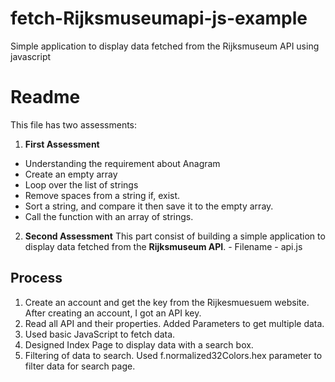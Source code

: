 # fetch-Rijksmuseumapi-js-example
Simple application to display data fetched from the Rijksmuseum API using javascript


# Readme 

This file has two assessments:
1. **First Assessment**  
- Understanding the requirement about Anagram
- Create an empty array
- Loop over the list of strings
- Remove spaces from a string if, exist.
- Sort a string, and compare it then save it to the empty array.
- Call the function with an array of strings.
 
2. **Second Assessment**  This part consist of building a simple application to display data fetched from the **Rijksmuseum API**. - Filename - api.js

## Process
1. Create an account and get the key from the Rijkesmuesuem website.
After creating an account, I got an API key.
2. Read all API and their properties.
Added Parameters to get multiple data.
3. Used basic JavaScript to fetch data.
4. Designed Index Page to display data with a search box.
5. Filtering of data to search.
Used f.normalized32Colors.hex parameter to filter data for search page.

